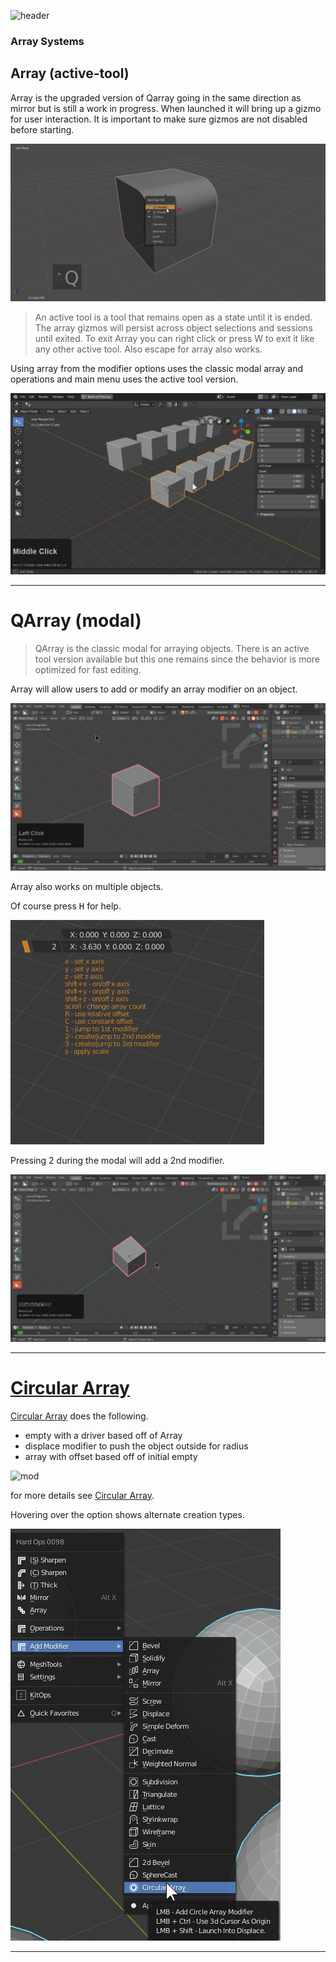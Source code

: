 ![header](img/banner.gif)

### Array Systems

## Array (active-tool)

Array is the upgraded version of Qarray going in the same direction as mirror but is still a work in progress.
When launched it will bring up a gizmo for user interaction. It is important to make sure gizmos are not disabled before starting.

![ops](img/operations/o9.gif)

> An active tool is a tool that remains open as a state until it is ended. The array gizmos will persist across object selections and sessions until exited. To exit Array you can right click or press W to exit it like any other active tool. Also escape for array also works.

Using array from the modifier options uses the classic modal array and operations and main menu uses the active tool version.

![ops](img/operations/o18.gif)

---

# QArray (modal)

>QArray is the classic modal for arraying objects. There is an active tool version available but this one remains since the behavior is more optimized for fast editing.

Array will allow users to add or modify an array modifier on an object.

![mod](img/modifiers/m5.gif)

Array also works on multiple objects.

Of course press <kbd>H</kbd> for help.

![tthick](img/modifiers/m6.png)

Pressing 2 during the modal will add a 2nd modifier.

![mod](img/modifiers/m7.gif)

___

# [Circular Array](circular.md)

[Circular Array](circular.md) does the following.

- empty with a driver based off of Array
- displace modifier to push the object outside for radius
- array with offset based off of initial empty

![mod](img/modifiers/m26.gif)

for more details see [Circular Array](circular.md).

Hovering over the option shows alternate creation types.

![mod](img/modifiers/m27.png)

___
